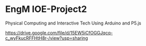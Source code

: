 # EngM IOE-Project2

Physical Computing and Interactive Tech
Using Arduino and P5.js

https://drive.google.com/file/d/15EW5iCfOGGJqcq-c_wyFkucRFFHtH8r-/view?usp=sharing

